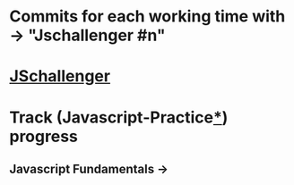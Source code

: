 # Commits for each working time with -> "Jschallenger #n"

# [JSchallenger](https://www.jschallenger.com/)
# Track (Javascript-Practice[*](https://www.jschallenger.com/javascript-practice/)) progress
## Javascript Fundamentals -> 

